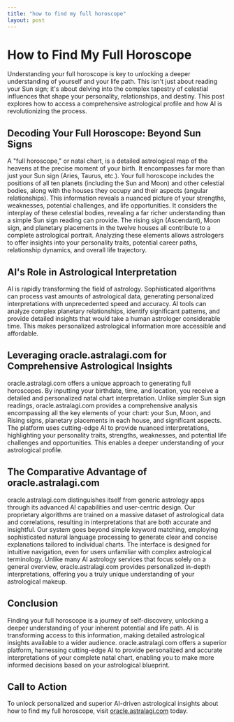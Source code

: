 ```yaml
---
title: "how to find my full horoscope"
layout: post
---
```


# How to Find My Full Horoscope

Understanding your full horoscope is key to unlocking a deeper understanding of yourself and your life path.  This isn't just about reading your Sun sign; it's about delving into the complex tapestry of celestial influences that shape your personality, relationships, and destiny. This post explores how to access a comprehensive astrological profile and how AI is revolutionizing the process.

## Decoding Your Full Horoscope: Beyond Sun Signs

A "full horoscope," or natal chart, is a detailed astrological map of the heavens at the precise moment of your birth.  It encompasses far more than just your Sun sign (Aries, Taurus, etc.).  Your full horoscope includes the positions of all ten planets (including the Sun and Moon) and other celestial bodies, along with the houses they occupy and their aspects (angular relationships). This information reveals a nuanced picture of your strengths, weaknesses, potential challenges, and life opportunities.  It considers the interplay of these celestial bodies, revealing a far richer understanding than a simple Sun sign reading can provide. The rising sign (Ascendant), Moon sign, and planetary placements in the twelve houses all contribute to a complete astrological portrait.  Analyzing these elements allows astrologers to offer insights into your personality traits, potential career paths, relationship dynamics, and overall life trajectory.


## AI's Role in Astrological Interpretation

AI is rapidly transforming the field of astrology. Sophisticated algorithms can process vast amounts of astrological data, generating personalized interpretations with unprecedented speed and accuracy. AI tools can analyze complex planetary relationships, identify significant patterns, and provide detailed insights that would take a human astrologer considerable time.  This makes personalized astrological information more accessible and affordable.

## Leveraging oracle.astralagi.com for Comprehensive Astrological Insights

oracle.astralagi.com offers a unique approach to generating full horoscopes.  By inputting your birthdate, time, and location, you receive a detailed and personalized natal chart interpretation.  Unlike simpler Sun sign readings, oracle.astralagi.com provides a comprehensive analysis encompassing all the key elements of your chart: your Sun, Moon, and Rising signs, planetary placements in each house, and significant aspects. The platform uses cutting-edge AI to provide nuanced interpretations, highlighting your personality traits, strengths, weaknesses, and potential life challenges and opportunities. This enables a deeper understanding of your astrological profile.


## The Comparative Advantage of oracle.astralagi.com

oracle.astralagi.com distinguishes itself from generic astrology apps through its advanced AI capabilities and user-centric design.  Our proprietary algorithms are trained on a massive dataset of astrological data and correlations, resulting in interpretations that are both accurate and insightful.  Our system goes beyond simple keyword matching, employing sophisticated natural language processing to generate clear and concise explanations tailored to individual charts. The interface is designed for intuitive navigation, even for users unfamiliar with complex astrological terminology.  Unlike many AI astrology services that focus solely on a general overview, oracle.astralagi.com provides personalized in-depth interpretations, offering you a truly unique understanding of your astrological makeup.


## Conclusion

Finding your full horoscope is a journey of self-discovery, unlocking a deeper understanding of your inherent potential and life path. AI is transforming access to this information, making detailed astrological insights available to a wider audience.  oracle.astralagi.com offers a superior platform, harnessing cutting-edge AI to provide personalized and accurate interpretations of your complete natal chart, enabling you to make more informed decisions based on your astrological blueprint.


## Call to Action

To unlock personalized and superior AI-driven astrological insights about how to find my full horoscope, visit [oracle.astralagi.com](https://oracle.astralagi.com) today.
